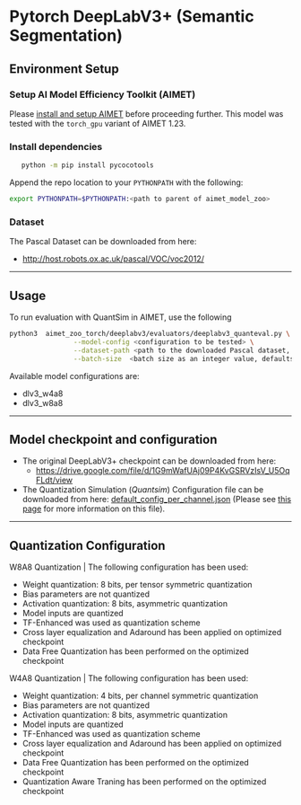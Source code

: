 # Pytorch DeepLabV3+ (Semantic Segmentation)

## Environment Setup

### Setup AI Model Efficiency Toolkit (AIMET)
Please [install and setup AIMET](https://github.com/quic/aimet/blob/release-aimet-1.23/packaging/install.md) before proceeding further.
This model was tested with the `torch_gpu` variant of AIMET 1.23.

### Install dependencies 
```bash 
   python -m pip install pycocotools
```
Append the repo location to your `PYTHONPATH` with the following:  
  ```bash
  export PYTHONPATH=$PYTHONPATH:<path to parent of aimet_model_zoo>
  ```

### Dataset 
The Pascal Dataset can be downloaded from here:
  - http://host.robots.ox.ac.uk/pascal/VOC/voc2012/


---

## Usage
To run evaluation with QuantSim in AIMET, use the following
```bash
python3  aimet_zoo_torch/deeplabv3/evaluators/deeplabv3_quanteval.py \
                --model-config <configuration to be tested> \
                --dataset-path <path to the downloaded Pascal dataset, should end in VOCdevkit/VOC2012> \
                --batch-size  <batch size as an integer value, defaults to 8> \
```

Available model configurations are:
- dlv3_w4a8
- dlv3_w8a8

---


## Model checkpoint and configuration

- The original DeepLabV3+ checkpoint can be downloaded from here:
  - https://drive.google.com/file/d/1G9mWafUAj09P4KvGSRVzIsV_U5OqFLdt/view
- The Quantization Simulation (*Quantsim*) Configuration file can be downloaded from here: [default_config_per_channel.json](https://github.com/quic/aimet/blob/17bcc525d6188f177837bbb789ccf55a81f6a1b5/TrainingExtensions/common/src/python/aimet_common/quantsim_config/default_config_per_channel.json) (Please see [this page](https://quic.github.io/aimet-pages/releases/1.21.0/user_guide/quantization_configuration.html) for more information on this file).


---

## Quantization Configuration
W8A8 Quantization | The following configuration has been used:
- Weight quantization: 8 bits, per tensor symmetric quantization
- Bias parameters are not quantized
- Activation quantization: 8 bits, asymmetric quantization
- Model inputs are quantized
- TF-Enhanced was used as quantization scheme
- Cross layer equalization and Adaround has been applied on optimized checkpoint
- Data Free Quantization has been performed on the optimized checkpoint

W4A8 Quantization | The following configuration has been used:
- Weight quantization: 4 bits, per channel symmetric quantization
- Bias parameters are not quantized
- Activation quantization: 8 bits, asymmetric quantization
- Model inputs are quantized
- TF-Enhanced was used as quantization scheme
- Cross layer equalization and Adaround has been applied on optimized checkpoint
- Data Free Quantization has been performed on the optimized checkpoint
- Quantization Aware Traning has been performed on the optimized checkpoint
